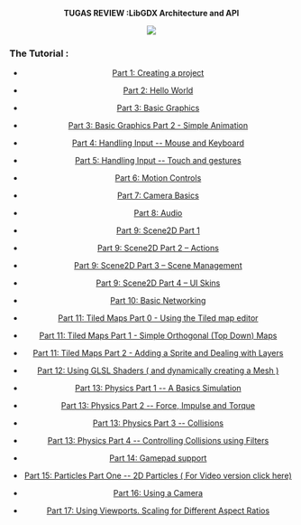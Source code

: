 <p align="center"><b> TUGAS REVIEW :LibGDX Architecture and API</b></p>
<p align="center"><img src="https://user-images.githubusercontent.com/30854434/30577024-e6a757f4-9d35-11e7-9db6-c6a3efc2f2ba.png" /></p>

### The Tutorial :

<div align="center">
  
* [Part 1: Creating a project](creatingproject.md)

* [Part 2: Hello World](helloworld.md)

* [Part 3: Basic Graphics](basicgraphics.md)

* [Part 3: Basic Graphics Part 2 - Simple Animation](basicgraphics2.md)

* [Part 4: Handling Input -- Mouse and Keyboard](handlinginput.md)

* [Part 5: Handling Input -- Touch and gestures](handlinginput2.md)

* [Part 6: Motion Controls](motioncontrol.md)

* [Part 7: Camera Basics](camerabasic.md)

* [Part 8: Audio](audio.md)

* [Part 9: Scene2D Part 1](scene2d.md)

* [Part 9: Scene2D Part 2 – Actions](scene2d2.md)

* [Part 9: Scene2D Part 3 – Scene Management](scene2d23.md)

* [Part 9: Scene2D Part 4 – UI Skins](scene2d234.md)

* [Part 10: Basic Networking](basicnetworking.md)

* [Part 11: Tiled Maps Part 0 - Using the Tiled map editor](tiledmaps.md)

* [Part 11: Tiled Maps Part 1 - Simple Orthogonal (Top Down) Maps](tiledmaps2.md)

* [Part 11: Tiled Maps Part 2 - Adding a Sprite and Dealing with Layers](tiledmaps3.md)

* [Part 12: Using GLSL Shaders ( and dynamically creating a Mesh )](usinggls.md)

* [Part 13: Physics Part 1 -- A Basics Simulation](physics.md)

* [Part 13: Physics Part 2 --  Force, Impulse and Torque](physics2.md)

* [Part 13: Physics Part 3 --  Collisions](physics3.md)

* [Part 13: Physics Part 4 --  Controlling Collisions using Filters](physics4.md)

* [ Part 14: Gamepad support](gamepad.md)

* [Part 15: Particles Part One -- 2D Particles ( For Video version click here)](particles.md)

* [Part 16: Using a Camera](usecamera.md)

* [Part 17: Using Viewports.  Scaling for Different Aspect Ratios](viewport.md)

</div>
